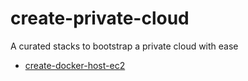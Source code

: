 # create-private-cloud

A curated stacks to bootstrap a private cloud with ease

- [create-docker-host-ec2](create-docker-host-ec2)
